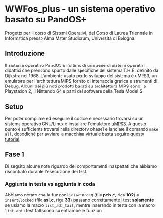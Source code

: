 # WWFos_plus - un sistema operativo basato su PandOS+
Progetto per il corso di Sistemi Operativi, del Corso di Laurea Triennale in Informatica presso Alma Mater Studiorum, Università di Bologna.

## Introduzione
Il sistema operativo PandOS è l'ultimo di una serie di sistemi operativi didattici che prendono spunto dalle specifiche del sistema T.H.E. definito da Dijkstra nel 1968. L'ambiente usato per lo sviluppo del sistema è uMPS3, un emulatore per l'architettura MIPS fornito di interfaccia grafica e strumenti di Debug. Alcuni dei più noti prodotti basati su architettura MIPS sono: la Playstation 2, il Nintendo 64 e parti del software della Tesla Model S.

## Setup
Per poter compilare ed eseguire il codice è necessario trovarsi su un sistema operativo GNU/Linux e installare l'emulatore [uMPS3](https://github.com/virtualsquare/umps3).
A questo punto è sufficiente trovarsi nella directory phase1 e lanciare il comando `make all`, dopodiché per avviare la macchina virtuale basta seguire [questo tutorial](https://wiki.virtualsquare.org/#!education/tutorials/umps/getting_started.md#Booting_in_%C2%B5MPS).

## Fase 1
Di seguito alcune note riguardo dei comportamenti inaspettati che abbiamo riscontrato durante l'esecuzione dei test.

### Aggiunta in testa vs aggiunta in coda
Abbiamo notato che le funzioni `insertProcQ` (file **pcb.c**, riga **102**) e `insertBlocked` (file **asl.c**, riga **33**) passano correttamente i test **solamente** se usiamo la macro `list_add_tail`, mentre inserendo in testa con la macro `list_add` i test falliscono su entrambe le funzioni. 
